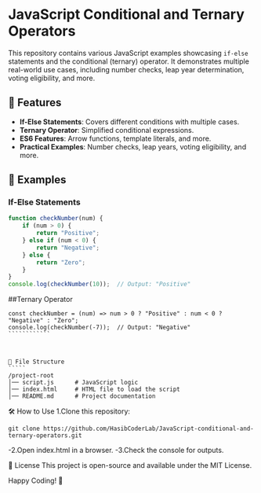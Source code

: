 # JavaScript Conditional and Ternary Operators

This repository contains various JavaScript examples showcasing `if-else` statements and the conditional (ternary) operator. It demonstrates multiple real-world use cases, including number checks, leap year determination, voting eligibility, and more.

## 📌 Features
- **If-Else Statements**: Covers different conditions with multiple cases.
- **Ternary Operator**: Simplified conditional expressions.
- **ES6 Features**: Arrow functions, template literals, and more.
- **Practical Examples**: Number checks, leap years, voting eligibility, and more.

## 🚀 Examples
### If-Else Statements
```js
function checkNumber(num) {
    if (num > 0) {
        return "Positive";
    } else if (num < 0) {
        return "Negative";
    } else {
        return "Zero";
    }
}
console.log(checkNumber(10));  // Output: "Positive"
````````````
##Ternary Operator
``````````````
const checkNumber = (num) => num > 0 ? "Positive" : num < 0 ? "Negative" : "Zero";
console.log(checkNumber(-7));  // Output: "Negative"
````````````



📂 File Structure
`````
/project-root
│── script.js      # JavaScript logic
│── index.html     # HTML file to load the script
│── README.md      # Project documentation
``````````````


🛠️ How to Use
1.Clone this repository:
```
git clone https://github.com/HasibCoderLab/JavaScript-conditional-and-ternary-operators.git
````

-2.Open index.html in a browser.
-3.Check the console for outputs.


📜 License
This project is open-source and available under the MIT License.

Happy Coding! 🚀

